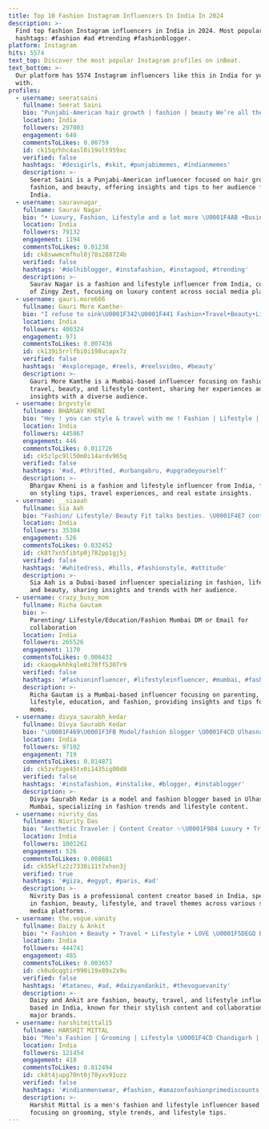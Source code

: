 ```yaml
---
title: Top 10 Fashion Instagram Influencers In India In 2024
description: >-
  Find top fashion Instagram influencers in India in 2024. Most popular
  hashtags: #fashion #ad #trending #fashionblogger.
platform: Instagram
hits: 5574
text_top: Discover the most popular Instagram profiles on inBeat.
text_bottom: >-
  Our platform has 5574 Instagram influencers like this in India for you to work
  with.
profiles:
  - username: seeratsaini
    fullname: Seerat Saini
    bio: "Punjabi-American hair growth | fashion | beauty We’re all the universe pretending to be individuals \U0001F98B"
    location: India
    followers: 297003
    engagement: 640
    commentsToLikes: 0.00759
    id: ck15qrhhc4asl0i19olt959xc
    verified: false
    hashtags: '#desigirls, #skit, #punjabimemes, #indianmemes'
    description: >-
      Seerat Saini is a Punjabi-American influencer focused on hair growth,
      fashion, and beauty, offering insights and tips to her audience from
      India.
  - username: sauravnagar_
    fullname: Saurav Nagar
    bio: "• Luxury, Fashion, Lifestyle and a lot more \U0001F4AB •Business Email- nagarsaurav31@gmail.com Co-founder- @zingyzest"
    location: India
    followers: 79132
    engagement: 1194
    commentsToLikes: 0.01238
    id: ck8swwmcmfhul0j78s288724b
    verified: false
    hashtags: '#delhiblogger, #instafashion, #instagood, #trending'
    description: >-
      Saurav Nagar is a fashion and lifestyle influencer from India, co-founder
      of Zingy Zest, focusing on luxury content across social media platforms.
  - username: gauri.more666
    fullname: Gauri More Kamthe✨
    bio: "I refuse to sink\U0001F342\U0001F441 Fashion•Travel•Beauty•Lifestyle \U0001F4CD Mumbai,INDIA"
    location: India
    followers: 400324
    engagement: 971
    commentsToLikes: 0.007436
    id: ck139i5rrlfbi0i198ucapx7z
    verified: false
    hashtags: '#explorepage, #reels, #reelsvideo, #beauty'
    description: >-
      Gauri More Kamthe is a Mumbai-based influencer focusing on fashion,
      travel, beauty, and lifestyle content, sharing her experiences and
      insights with a diverse audience.
  - username: brgvstyle
    fullname: BHARGAV KHENI
    bio: "Hey ! you can style & travel with me ! Fashion | Lifestyle | Travel | Real Estate 23 \U0001F1EE\U0001F1F3 Thrift @bugs.trashhh"
    location: India
    followers: 445867
    engagement: 446
    commentsToLikes: 0.011726
    id: ck5zlpc9ll50m0i14ardv965q
    verified: false
    hashtags: '#ad, #thrifted, #urbangabru, #upgradeyourself'
    description: >-
      Bhargav Kheni is a fashion and lifestyle influencer from India, focusing
      on styling tips, travel experiences, and real estate insights.
  - username: __siaaah
    fullname: Sia Aah
    bio: "Fashion/ Lifestyle/ Beauty Fit talks besties. \U0001F4E7 contact.siaaah@gmail.com \U0001F4CDDubai \U0001F1E6\U0001F1EA #shoeaholic #shopaholic"
    location: India
    followers: 35304
    engagement: 526
    commentsToLikes: 0.032452
    id: ck8t7xn5fibtp0j782pp1gj5j
    verified: false
    hashtags: '#whitedress, #hills, #fashionstyle, #attitude'
    description: >-
      Sia Aah is a Dubai-based influencer specializing in fashion, lifestyle,
      and beauty, sharing insights and trends with her audience.
  - username: crazy_busy_mom
    fullname: Richa Gautam
    bio: >-
      Parenting/ Lifestyle/Education/Fashion Mumbai DM or Email for
      collaboration
    location: India
    followers: 265526
    engagement: 1170
    commentsToLikes: 0.006432
    id: ckaoqwkhhkqle0i78ff5307r9
    verified: false
    hashtags: '#fashioninfluencer, #lifestyleinfluencer, #mumbai, #fashion'
    description: >-
      Richa Gautam is a Mumbai-based influencer focusing on parenting,
      lifestyle, education, and fashion, providing insights and tips for busy
      moms.
  - username: divya_saurabh_kedar
    fullname: Divya Saurabh Kedar
    bio: "\U0001F469\U0001F3FB Model/fashion blogger \U0001F4CD Ulhasnagar- Mumbai \U0001F5E8️Snapchat- gadaiwaldivya95 \U0001F4E7 divyaSkedar@gmail.com"
    location: India
    followers: 97102
    engagement: 719
    commentsToLikes: 0.014871
    id: ck5zvfzge45tx0i1435ig00d8
    verified: false
    hashtags: '#instafashion, #instalike, #blogger, #instablogger'
    description: >-
      Divya Saurabh Kedar is a model and fashion blogger based in Ulhasnagar,
      Mumbai, specializing in fashion trends and lifestyle content.
  - username: nivrity_das
    fullname: Nivrity Das
    bio: "Aesthetic Traveler | Content Creator ✨\U0001F984 Luxury • Travel • Fashion • Beauty • Lifestyle \U0001F30F Business Enquiries : nivritydas@gmail.com \U0001F4E7 \U0001F4CDKolkata | Mumbai"
    location: India
    followers: 1001261
    engagement: 526
    commentsToLikes: 0.008681
    id: ck55kflz2z7330i11t7xhon3j
    verified: true
    hashtags: '#giza, #egypt, #paris, #ad'
    description: >-
      Nivrity Das is a professional content creator based in India, specializing
      in fashion, beauty, lifestyle, and travel themes across various social
      media platforms.
  - username: the.vogue.vanity
    fullname: Daizy & Ankit
    bio: "• Fashion • Beauty • Travel • Lifestyle • LOVE \U0001F5DE️GQ Best Dressed’22 \U0001F3C6Grazia X Myntra Couple Influencer’23 Believe you can & you are halfway there ✨"
    location: India
    followers: 444741
    engagement: 485
    commentsToLikes: 0.003657
    id: ck0udcqgtir990i19x89x2x9u
    verified: false
    hashtags: '#tataneu, #ad, #daizyandankit, #thevoguevanity'
    description: >-
      Daizy and Ankit are fashion, beauty, travel, and lifestyle influencers
      based in India, known for their stylish content and collaboration with
      major brands.
  - username: harshitmittal15
    fullname: HARSHIT MITTAL
    bio: "Men’s Fashion | Grooming | Lifestyle \U0001F4CD Chandigarh | Delhi ✉️ : harshitmittal152001@gmail.com"
    location: India
    followers: 121454
    engagement: 418
    commentsToLikes: 0.012494
    id: ck8t4jupg70nt0j78yxv91uzz
    verified: false
    hashtags: '#indianmenswear, #fashion, #amazonfashionprimediscounts, #mensstyle'
    description: >-
      Harshit Mittal is a men's fashion and lifestyle influencer based in India,
      focusing on grooming, style trends, and lifestyle tips.
---
```


